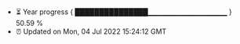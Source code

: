 - ⏳ Year progress { ███████████████▁▁▁▁▁▁▁▁▁▁▁▁▁▁▁ } 50.59 %
- ⏰ Updated on Mon, 04 Jul 2022 15:24:12 GMT

